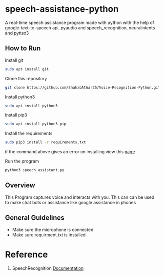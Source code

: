 # speech-assistance-python

A real-time speech assistance program made with python with the help of google-text-to-speech api, pyaudio and speech_recognition, neuralintents and pyttsx3

## How to Run

Install git

```bash
sudo apt install git
```

Clone this repository

```bash
git clone https://github.com/ShahabAthar25/Voice-Recognition-Python.git
```

Install python3

```bash
sudo apt install python3
```

Install pip3

```bash
sudo apt install python3-pip
```

Install the requirements

```bash
sudo pip3 install -r requirements.txt
```

if the command above gives an error on installing view this [page](https://gist.github.com/diegopacheco/d5d4507988eff995da297344751b095e)

Run the program

```bash
python3 speech_assistant.py
```

## Overview

This Program captures voice and interacts with you. This can can be used to make chat bots or assistance like google assistance in phones

## General Guidelines

- Make sure the microphone is connected
- Make sure requirment.txt is installed

# Reference

1. SpeechRecognition [Documentation](https://github.com/Uberi/speech_recognition#readme)
